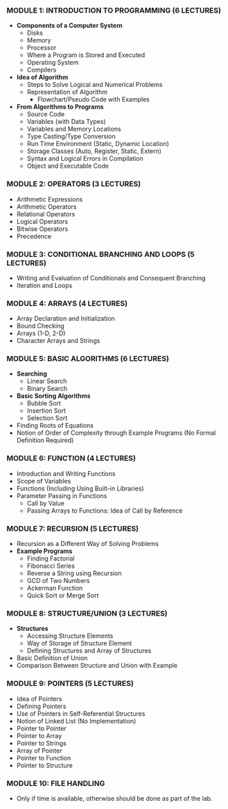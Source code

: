 
### MODULE 1: INTRODUCTION TO PROGRAMMING (6 LECTURES)
- **Components of a Computer System**
  - Disks
  - Memory
  - Processor
  - Where a Program is Stored and Executed
  - Operating System
  - Compilers
- **Idea of Algorithm**
  - Steps to Solve Logical and Numerical Problems
  - Representation of Algorithm
    - Flowchart/Pseudo Code with Examples
- **From Algorithms to Programs**
  - Source Code
  - Variables (with Data Types)
  - Variables and Memory Locations
  - Type Casting/Type Conversion
  - Run Time Environment (Static, Dynamic Location)
  - Storage Classes (Auto, Register, Static, Extern)
  - Syntax and Logical Errors in Compilation
  - Object and Executable Code

### MODULE 2: OPERATORS (3 LECTURES)
- Arithmetic Expressions
- Arithmetic Operators
- Relational Operators
- Logical Operators
- Bitwise Operators
- Precedence

### MODULE 3: CONDITIONAL BRANCHING AND LOOPS (5 LECTURES)
- Writing and Evaluation of Conditionals and Consequent Branching
- Iteration and Loops

### MODULE 4: ARRAYS (4 LECTURES)
- Array Declaration and Initialization
- Bound Checking
- Arrays (1-D, 2-D)
- Character Arrays and Strings

### MODULE 5: BASIC ALGORITHMS (6 LECTURES)
- **Searching**
  - Linear Search
  - Binary Search
- **Basic Sorting Algorithms**
  - Bubble Sort
  - Insertion Sort
  - Selection Sort
- Finding Roots of Equations
- Notion of Order of Complexity through Example Programs (No Formal Definition Required)

### MODULE 6: FUNCTION (4 LECTURES)
- Introduction and Writing Functions
- Scope of Variables
- Functions (Including Using Built-in Libraries)
- Parameter Passing in Functions
  - Call by Value
  - Passing Arrays to Functions: Idea of Call by Reference

### MODULE 7: RECURSION (5 LECTURES)
- Recursion as a Different Way of Solving Problems
- **Example Programs**
  - Finding Factorial
  - Fibonacci Series
  - Reverse a String using Recursion
  - GCD of Two Numbers
  - Ackerman Function
  - Quick Sort or Merge Sort

### MODULE 8: STRUCTURE/UNION (3 LECTURES)
- **Structures**
  - Accessing Structure Elements
  - Way of Storage of Structure Element
  - Defining Structures and Array of Structures
- Basic Definition of Union
- Comparison Between Structure and Union with Example

### MODULE 9: POINTERS (5 LECTURES)
- Idea of Pointers
- Defining Pointers
- Use of Pointers in Self-Referential Structures
- Notion of Linked List (No Implementation)
- Pointer to Pointer
- Pointer to Array
- Pointer to Strings
- Array of Pointer
- Pointer to Function
- Pointer to Structure

### MODULE 10: FILE HANDLING
- Only if time is available, otherwise should be done as part of the lab.

